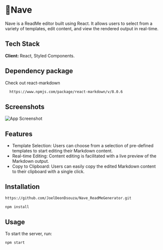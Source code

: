 # 🚀Nave

Nave is a ReadMe editor built using React. It allows users to select from a variety of templates, edit content, and view the rendered output in real-time.

## Tech Stack

**Client:** React, Styled Components.

## Dependency package

Check out react-markdown

```bash
  https://www.npmjs.com/package/react-markdown/v/8.0.6
```

## Screenshots

![App Screenshot](https://i.ibb.co/v1b9zfx/img.png)

## Features

- Template Selection: Users can choose from a selection of pre-defined templates to start editing their Markdown content.
- Real-time Editing: Content editing is facilitated with a live preview of the Markdown output.
- Copy to Clipboard: Users can easily copy the edited Markdown content to their clipboard with a single click.

## Installation

```bash
https://github.com/JoelDeonDsouza/Nave_ReadMeGenerator.git
```

```bash
npm install
```

## Usage

To start the server, run:

```bash
npm start
```
